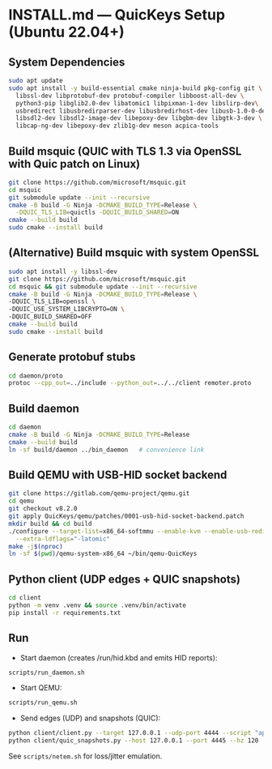 # INSTALL.md — QuicKeys Setup (Ubuntu 22.04+)

## System Dependencies
```bash
sudo apt update
sudo apt install -y build-essential cmake ninja-build pkg-config git \
  libssl-dev libprotobuf-dev protobuf-compiler libboost-all-dev \
  python3-pip libglib2.0-dev libatomic1 libpixman-1-dev libslirp-dev\
  usbredirect libusbredirparser-dev libusbredirhost-dev libusb-1.0-0-dev \
  libsdl2-dev libsdl2-image-dev libepoxy-dev libgbm-dev libgtk-3-dev \
  libcap-ng-dev libepoxy-dev zlib1g-dev meson acpica-tools
```

## Build msquic (QUIC with TLS 1.3 via OpenSSL with Quic patch on Linux)
```bash
git clone https://github.com/microsoft/msquic.git
cd msquic
git submodule update --init --recursive
cmake -B build -G Ninja -DCMAKE_BUILD_TYPE=Release \
  -DQUIC_TLS_LIB=quictls -DQUIC_BUILD_SHARED=ON
cmake --build build
sudo cmake --install build
```

## (Alternative) Build msquic with system OpenSSL

```bash
sudo apt install -y libssl-dev
git clone https://github.com/microsoft/msquic.git
cd msquic && git submodule update --init --recursive
cmake -B build -G Ninja -DCMAKE_BUILD_TYPE=Release \
-DQUIC_TLS_LIB=openssl \
-DQUIC_USE_SYSTEM_LIBCRYPTO=ON \
-DQUIC_BUILD_SHARED=OFF
cmake --build build
sudo cmake --install build
```

## Generate protobuf stubs
```bash
cd daemon/proto
protoc --cpp_out=../include --python_out=../../client remoter.proto
```

## Build daemon
```bash
cd daemon
cmake -B build -G Ninja -DCMAKE_BUILD_TYPE=Release
cmake --build build
ln -sf build/daemon ../bin_daemon   # convenience link
```

## Build QEMU with USB-HID socket backend
```bash
git clone https://gitlab.com/qemu-project/qemu.git
cd qemu
git checkout v8.2.0
git apply QuicKeys/qemu/patches/0001-usb-hid-socket-backend.patch
mkdir build && cd build
./configure --target-list=x86_64-softmmu --enable-kvm --enable-usb-redir \
  --extra-ldflags="-latomic"
make -j$(nproc)
ln -sf $(pwd)/qemu-system-x86_64 ~/bin/qemu-QuicKeys
```

## Python client (UDP edges + QUIC snapshots)
```bash
cd client
python -m venv .venv && source .venv/bin/activate
pip install -r requirements.txt
```

## Run
- Start daemon (creates /run/hid.kbd and emits HID reports):
```bash
scripts/run_daemon.sh
```
- Start QEMU:
```bash
scripts/run_qemu.sh
```
- Send edges (UDP) and snapshots (QUIC):
```bash
python client/client.py --target 127.0.0.1 --udp-port 4444 --script "apt ENTER"
python client/quic_snapshots.py --host 127.0.0.1 --port 4445 --hz 120
```

See `scripts/netem.sh` for loss/jitter emulation.
